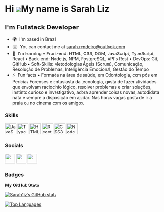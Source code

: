 Hi ![](https://user-images.githubusercontent.com/18350557/176309783-0785949b-9127-417c-8b55-ab5a4333674e.gif)My name is Sarah Liz
=================================================================================================================================

I'm Fullstack Developer
-----------------------

* 🌍  I'm based in Brazil
* ✉️  You can contact me at [sarah.rendeiro@outlook.com](mailto:sarah.rendeiro@outlook.com)
* 🧠  I'm learning • Front-end: HTML, CSS, DOM, JavaScript, TypeScript, React • Back-end: Node.js, NPM, PostgreSQL, API's Rest • DevOps: Git, GitHub • Soft-Skills: Metodologias Ágeis (Scrum), Comunicação, Resolução de Problemas, Inteligência Emocional, Gestão do Tempo
* ⚡  Fun facts • Formada na área de saúde, em Odontologia, com pós em Perícias Forenses e entusiasta da tecnologia, gosta de fazer atividades que envolvam raciocínio lógico, resolver problemas e criar soluções, instinto curioso e investigativo, adora aprender coisas novas, autodidata nata e sempre a disposição em ajudar. Nas horas vagas gosta de ir a praia ou no cinema com os amigos.

### Skills


<p align="left">
<a href="https://developer.mozilla.org/en-US/docs/Web/JavaScript" target="_blank" rel="noreferrer"><img src="https://raw.githubusercontent.com/danielcranney/readme-generator/main/public/icons/skills/javascript-colored.svg" width="36" height="36" alt="JavaScript" /></a>
<a href="https://www.typescriptlang.org/" target="_blank" rel="noreferrer"><img src="https://raw.githubusercontent.com/danielcranney/readme-generator/main/public/icons/skills/typescript-colored.svg" width="36" height="36" alt="TypeScript" /></a>
<a href="https://developer.mozilla.org/en-US/docs/Glossary/HTML5" target="_blank" rel="noreferrer"><img src="https://raw.githubusercontent.com/danielcranney/readme-generator/main/public/icons/skills/html5-colored.svg" width="36" height="36" alt="HTML5" /></a>
<a href="https://reactjs.org/" target="_blank" rel="noreferrer"><img src="https://raw.githubusercontent.com/danielcranney/readme-generator/main/public/icons/skills/react-colored.svg" width="36" height="36" alt="React" /></a>
<a href="https://www.w3.org/TR/CSS/#css" target="_blank" rel="noreferrer"><img src="https://raw.githubusercontent.com/danielcranney/readme-generator/main/public/icons/skills/css3-colored.svg" width="36" height="36" alt="CSS3" /></a>
<a href="https://nodejs.org/en/" target="_blank" rel="noreferrer"><img src="https://raw.githubusercontent.com/danielcranney/readme-generator/main/public/icons/skills/nodejs-colored.svg" width="36" height="36" alt="NodeJS" /></a>
</p>


### Socials

<p align="left"> <a href="https://discord.com/users/sarahlmr" target="_blank" rel="noreferrer"><img src="https://raw.githubusercontent.com/danielcranney/readme-generator/main/public/icons/socials/discord.svg" width="32" height="32" /></a> <a href="https://www.github.com/Sarah1iz" target="_blank" rel="noreferrer"><img src="https://raw.githubusercontent.com/danielcranney/readme-generator/main/public/icons/socials/github.svg" width="32" height="32" /></a> <a href="https://www.linkedin.com/in/sarah-liz/" target="_blank" rel="noreferrer"><img src="https://raw.githubusercontent.com/danielcranney/readme-generator/main/public/icons/socials/linkedin.svg" width="32" height="32" /></a></p>

### Badges

<b>My GitHub Stats</b>

<a href="http://www.github.com/Sarah1iz"><img src="https://github-readme-stats.vercel.app/api?username=Sarah1iz&show_icons=true&hide=&count_private=true&title_color=a855f7&text_color=ffffff&icon_color=22c55e&bg_color=000000&hide_border=true&show_icons=true" alt="Sarah1iz's GitHub stats" /></a>

<a href="https://github.com/Sarah1iz" align="left"><img src="https://github-readme-stats.vercel.app/api/top-langs/?username=Sarah1iz&langs_count=10&title_color=a855f7&text_color=ffffff&icon_color=22c55e&bg_color=000000&hide_border=true&locale=en&custom_title=Top%20%Languages" alt="Top Languages" /></a>
